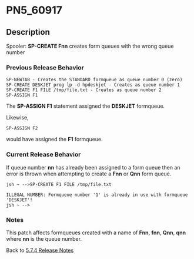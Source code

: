 # PN5_60917

<PageHeader />

## Description

Spooler: **SP-CREATE Fnn** creates form queues with the wrong queue number

### Previous Release Behavior

```
SP-NEWTAB - Creates the STANDARD formqueue as queue number 0 (zero)
SP-CREATE DESKJET prog lp -d hpdeskjet - Creates as queue number 1
SP-CREATE F1 FILE /tmp/file.txt - Creates as queue number 2
SP-ASSIGN F1
```

The **SP-ASSIGN F1** statement assigned the **DESKJET** formqueue.

Likewise,

```
SP-ASSIGN F2
```

would have assigned the **F1** formqueue.

### Current Release Behavior

If queue number **nn** has already been assigned to a form queue then an error is thrown when attempting to create a **Fnn** or **Qnn** form queue.

```
jsh ~ -->SP-CREATE F1 FILE /tmp/file.txt

ILLEGAL NUMBER: Formqueue number '1' is already in use with formqueue 'DESKJET'!
jsh ~ -->
```

### Notes

This patch affects formqueues created with a name of **Fnn**, **fnn**, **Qnn**, **qnn** where **nn** is the queue number.

Back to [5.7.4 Release Notes](./../jbase-5.7.4-release-notes/README.md)

<PageFooter />
